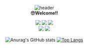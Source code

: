 <div align="center">

  ![header](https://capsule-render.vercel.app/api?type=waving&text=seye0n&color=0:ccbbd8,100:7f99f8&fontColor=415397)<br/>
  <strong>😚Welcome!!</strong>

  <a href="https://www.instagram.com" target="_blank"><img src="https://img.shields.io/badge/instagram-E4405F?style=flat&logo=instagram&logoColor=d6aedd"/></a>
  <a href="[https://www.naver.com](https://www.notion.so/dd00952c4ed647e58b93e4f6ee49eb9e?v=5763f9f1645b4ffe81bf97f1d9c912e8)" target="_blank"><img src="https://img.shields.io/badge/notion-000000?style=flat&logo=notion&logoColor=white"/></a>
  <img src="https://img.shields.io/badge/Javascript-ffb13b?style=flat&logo=javascript&logoColor=white"/><br/>
  <img src="https://img.shields.io/badge/react-61DAFB?style=flat&logo=react&logoColor=white"/>
  <img src="https://img.shields.io/badge/html5-E34F26?style=flat&logo=html5&logoColor=white"/><br/><br/>
  ![Anurag's GitHub stats](https://github-readme-stats.vercel.app/api?username=seye0n&show_icons=true&theme=radical)
  [![Top Langs](https://github-readme-stats.vercel.app/api/top-langs/?username=seye0n&layout=compact)](https://github.com/seye0n/github-readme-stats)
</div>
